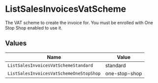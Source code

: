 # ListSalesInvoicesVatScheme

The VAT scheme to create the invoice for. You must be enrolled with One Stop Shop enabled to use it.


## Values

| Name                                    | Value                                   |
| --------------------------------------- | --------------------------------------- |
| `ListSalesInvoicesVatSchemeStandard`    | standard                                |
| `ListSalesInvoicesVatSchemeOneStopShop` | one-stop-shop                           |
